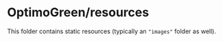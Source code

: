 # OptimoGreen/resources

This folder contains static resources (typically an `"images"` folder as well).
